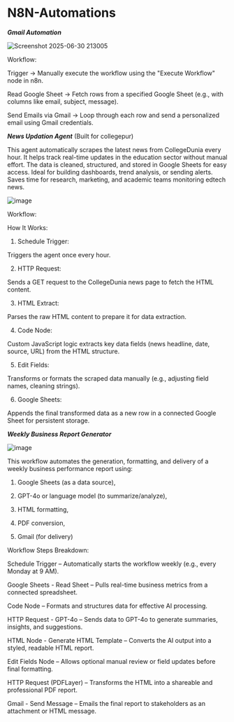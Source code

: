 # N8N-Automations


***Gmail Automation***

![Screenshot 2025-06-30 213005](https://github.com/user-attachments/assets/c1c83030-2ae6-4013-9304-c3a7db835b12)

Workflow:

Trigger
→ Manually execute the workflow using the "Execute Workflow" node in n8n.

Read Google Sheet
→ Fetch rows from a specified Google Sheet (e.g., with columns like email, subject, message).

Send Emails via Gmail
→ Loop through each row and send a personalized email using Gmail credentials.






***News Updation Agent***
(Built for collegepur)


This agent automatically scrapes the latest news from CollegeDunia every hour.
It helps track real-time updates in the education sector without manual effort.
The data is cleaned, structured, and stored in Google Sheets for easy access.
Ideal for building dashboards, trend analysis, or sending alerts.
Saves time for research, marketing, and academic teams monitoring edtech news.


![image](https://github.com/user-attachments/assets/16447e06-0b6d-4e3b-a5d6-71bd3c06cb40)


Workflow:

How It Works:
1) Schedule Trigger:

Triggers the agent once every hour.

2) HTTP Request:

Sends a GET request to the CollegeDunia news page to fetch the HTML content.

3) HTML Extract:

Parses the raw HTML content to prepare it for data extraction.

4) Code Node:

Custom JavaScript logic extracts key data fields (news headline, date, source, URL) from the HTML structure.

5) Edit Fields:

Transforms or formats the scraped data manually (e.g., adjusting field names, cleaning strings).

6) Google Sheets:

Appends the final transformed data as a new row in a connected Google Sheet for persistent storage.










***Weekly Business Report Generator***






![image](https://github.com/user-attachments/assets/7722d878-0a0b-4481-8e98-a1f1c0ec252f)




This workflow automates the generation, formatting, and delivery of a weekly business performance report using:

1) Google Sheets (as a data source),

2) GPT-4o or language model (to summarize/analyze),

3) HTML formatting,

4) PDF conversion,

5) Gmail (for delivery)

Workflow Steps Breakdown:

Schedule Trigger – Automatically starts the workflow weekly (e.g., every Monday at 9 AM).

Google Sheets - Read Sheet – Pulls real-time business metrics from a connected spreadsheet.

Code Node – Formats and structures data for effective AI processing.

HTTP Request - GPT-4o – Sends data to GPT-4o to generate summaries, insights, and suggestions.

HTML Node - Generate HTML Template – Converts the AI output into a styled, readable HTML report.

Edit Fields Node – Allows optional manual review or field updates before final formatting.

HTTP Request (PDFLayer) – Transforms the HTML into a shareable and professional PDF report.

Gmail - Send Message – Emails the final report to stakeholders as an attachment or HTML message.










